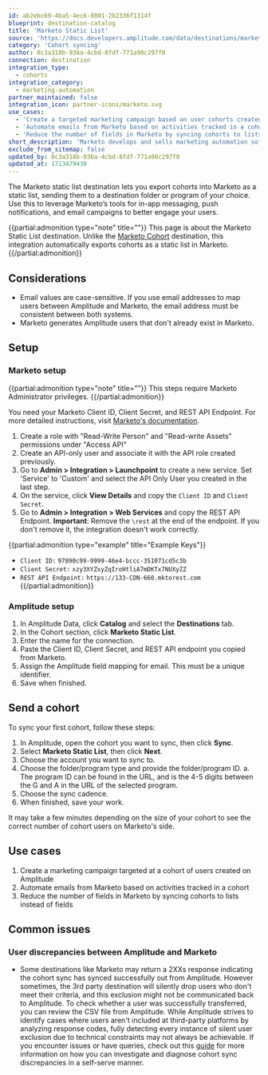 ```yaml
---
id: ab2ebc69-4ba5-4ec6-8801-2b2336f1314f
blueprint: destination-catalog
title: 'Marketo Static List'
source: 'https://docs.developers.amplitude.com/data/destinations/marketo-static-list'
category: 'Cohort syncing'
author: 0c3a318b-936a-4cbd-8fdf-771a90c297f0
connection: destination
integration_type:
  - cohorts
integration_category:
  - marketing-automation
partner_maintained: false
integration_icon: partner-icons/marketo.svg
use_cases:
  - 'Create a targeted marketing campaign based on user cohorts created in Amplitude.'
  - 'Automate emails from Marketo based on activities tracked in a cohort.'
  - 'Reduce the number of fields in Marketo by syncing cohorts to lists instead of fields.'
short_description: 'Marketo develops and sells marketing automation software for account-based marketing and other marketing services and products including SEO and content creation.'
exclude_from_sitemap: false
updated_by: 0c3a318b-936a-4cbd-8fdf-771a90c297f0
updated_at: 1713479430
---
```

The Marketo static list destination lets you export cohorts into Marketo as a static list, sending them to a destination folder or program of your choice. Use this to leverage Marketo’s tools for in-app messaging, push notifications, and email campaigns to better engage your users. 

{{partial:admonition type="note" title=""}}
This page is about the Marketo Static List destination. Unlike the [Marketo Cohort](/data/destination-catalog/marketo) destination, this integration automatically exports cohorts as a static list in Marketo.
{{/partial:admonition}}

## Considerations

- Email values are case-sensitive. If you use email addresses to map users between Amplitude and Marketo, the email address must be consistent between both systems.
- Marketo generates Amplitude users that don't already exist in Marketo.

## Setup

### Marketo setup


{{partial:admonition type="note" title=""}}
This steps require Marketo Administrator privileges.
{{/partial:admonition}}

You need your Marketo Client ID, Client Secret, and REST API Endpoint. For more detailed instructions, visit [Marketo's documentation](https://developers.marketo.com/blog/quick-start-guide-for-marketo-rest-api/).

1. Create a role with "Read-Write Person" and "Read-write Assets" permissions under "Access API"
2. Create an API-only user and associate it with the API role created previously.
3. Go to **Admin > Integration > Launchpoint** to create a new service. Set 'Service' to 'Custom' and select the API Only User you created in the last step.
4. On the service, click **View Details** and copy the `Client ID` and `Client Secret`.
5. Go to **Admin > Integration > Web Services** and copy the REST API Endpoint. **Important**: Remove the `\rest` at the end of the endpoint. If you don't remove it, the integration doesn't work correctly.

{{partial:admonition type="example" title="Example Keys"}}
- `Client ID:` `97890c99-9999-46e4-bccc-351071cd5c3b`
- `Client Secret:` `xzy3XYZxyZqIroHtliA7mDKTx7NUXyZZ`
- `REST API Endpoint:` `https://133-CDN-660.mktorest.com`
{{/partial:admonition}}

### Amplitude setup

1. In Amplitude Data, click **Catalog** and select the **Destinations** tab.
2. In the Cohort section, click **Marketo Static List**.
3. Enter the name for the connection.
4. Paste the Client ID, Client Secret, and REST API endpoint you copied from Marketo.
5. Assign the Amplitude field mapping for email. This must be a unique identifier.
6. Save when finished.

## Send a cohort

To sync your first cohort, follow these steps:

1. In Amplitude, open the cohort you want to sync, then click **Sync**.
2. Select **Marketo Static List**, then click **Next**.
3. Choose the account you want to sync to.
4. Choose the folder/program type and provide the folder/program ID.
    a. The program ID can be found in the URL, and is the 4-5 digits between the G and A in the URL of the selected program. 
5. Choose the sync cadence.
6. When finished, save your work.

It may take a few minutes depending on the size of your cohort to see the correct number of cohort users on Marketo's side.

## Use cases

1. Create a marketing campaign targeted at a cohort of users created on Amplitude
2. Automate emails from Marketo based on activities tracked in a cohort
3. Reduce the number of fields in Marketo by syncing cohorts to lists instead of fields

## Common issues

### User discrepancies between Amplitude and Marketo

- Some destinations like Marketo may return a 2XXs response indicating the cohort sync has synced successfully out from Amplitude. However sometimes, the 3rd party destination will silently drop users who don't meet their criteria, and this exclusion might not be communicated back to Amplitude. To check whether a user was successfully transferred, you can review the CSV file from Amplitude. While Amplitude strives to identify cases where users aren't included at third-party platforms by analyzing response codes, fully detecting every instance of silent user exclusion due to technical constraints may not always be achievable. If you encounter issues or have queries, check out this [guide](/cdp/audiences/third-party-syncs) for more information on how you can investigate and diagnose cohort sync discrepancies in a self-serve manner.
